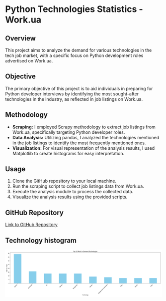 # Python Technologies Statistics - Work.ua

## Overview
This project aims to analyze the demand for various technologies in the tech job market, with a specific focus on Python development roles advertised on Work.ua.

## Objective
The primary objective of this project is to aid individuals in preparing for Python developer interviews by identifying the most sought-after technologies in the industry, as reflected in job listings on Work.ua.

## Methodology
- **Scraping:** I employed Scrapy methodology to extract job listings from Work.ua, specifically targeting Python developer roles.
- **Data Analysis:** Utilizing pandas, I analyzed the technologies mentioned in the job listings to identify the most frequently mentioned ones.
- **Visualization:** For visual representation of the analysis results, I used Matplotlib to create histograms for easy interpretation.

## Usage
1. Clone the GitHub repository to your local machine.
2. Run the scraping script to collect job listings data from Work.ua.
3. Execute the analysis module to process the collected data.
4. Visualize the analysis results using the provided scripts.

## GitHub Repository
[Link to GitHub Repository](https://github.com/juliastetsko/scraper-analyzer-work.ua.git)

## Technology histogram

![technology_histogram.png](technology_histogram.png)
